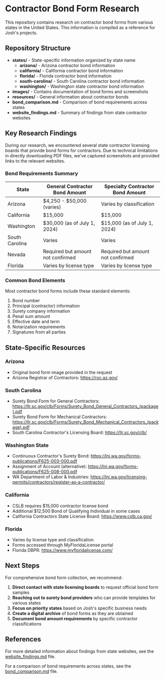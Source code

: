 # Contractor Bond Form Research

This repository contains research on contractor bond forms from various states in the United States. This information is compiled as a reference for Josh's projects.

## Repository Structure

- **states/** - State-specific information organized by state name
  - **arizona/** - Arizona contractor bond information
  - **california/** - California contractor bond information
  - **florida/** - Florida contractor bond information
  - **south-carolina/** - South Carolina contractor bond information
  - **washington/** - Washington state contractor bond information
- **images/** - Contains documentation of bond forms and screenshots
- **resources/** - General information about contractor bonds
- **bond_comparison.md** - Comparison of bond requirements across states
- **website_findings.md** - Summary of findings from state contractor websites

## Key Research Findings

During our research, we encountered several state contractor licensing boards that provide bond forms for contractors. Due to technical limitations in directly downloading PDF files, we've captured screenshots and provided links to the relevant websites.

### Bond Requirements Summary

| State | General Contractor Bond Amount | Specialty Contractor Bond Amount |
|-------|--------------------------------|----------------------------------|
| Arizona | $4,250 - $50,000 (varies) | Varies by classification |
| California | $15,000 | $15,000 |
| Washington | $30,000 (as of July 1, 2024) | $15,000 (as of July 1, 2024) |
| South Carolina | Varies | Varies |
| Nevada | Required but amount not confirmed | Required but amount not confirmed |
| Florida | Varies by license type | Varies by license type |

### Common Bond Elements

Most contractor bond forms include these standard elements:
1. Bond number
2. Principal (contractor) information
3. Surety company information
4. Penal sum amount
5. Effective date and term
6. Notarization requirements
7. Signatures from all parties

## State-Specific Resources

### Arizona

- Original bond form image provided in the request
- Arizona Registrar of Contractors: https://roc.az.gov/

### South Carolina

- Surety Bond Form for General Contractors: https://llr.sc.gov/clb/Forms/Surety_Bond_General_Contractors_(package).pdf
- Surety Bond Form for Mechanical Contractors: https://llr.sc.gov/clb/Forms/Surety_Bond_Mechanical_Contractors_(package).pdf
- South Carolina Contractor's Licensing Board: https://llr.sc.gov/clb/

### Washington State

- Continuous Contractor's Surety Bond: https://lni.wa.gov/forms-publications/F625-003-000.pdf
- Assignment of Account (alternative): https://lni.wa.gov/forms-publications/F625-008-000.pdf
- WA Department of Labor & Industries: https://lni.wa.gov/licensing-permits/contractors/register-as-a-contractor/

### California

- CSLB requires $15,000 contractor license bond
- Additional $12,500 Bond of Qualifying Individual in some cases
- California Contractors State License Board: https://www.cslb.ca.gov/

### Florida

- Varies by license type and classification
- Forms accessed through MyFloridaLicense portal
- Florida DBPR: https://www.myfloridalicense.com/

## Next Steps

For comprehensive bond form collection, we recommend:

1. **Direct contact with state licensing boards** to request official bond form samples
2. **Reaching out to surety bond providers** who can provide templates for various states
3. **Focus on priority states** based on Josh's specific business needs
4. **Create a digital archive** of bond forms as they are obtained
5. **Document bond amount requirements** by specific contractor classifications

## References

For more detailed information about findings from state websites, see the [website_findings.md](website_findings.md) file.

For a comparison of bond requirements across states, see the [bond_comparison.md](bond_comparison.md) file.